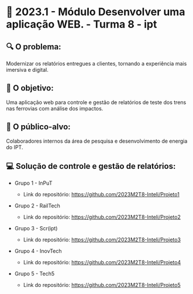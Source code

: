 # 🙋‍ 2023.1 - Módulo Desenvolver uma aplicação WEB. - Turma 8 - ipt

## 🔍 O problema:

Modernizar os relatórios entregues a clientes, tornando a experiência mais imersiva e digital.

## 🎯 O objetivo:

Uma aplicação web para controle e gestão de relatórios de teste dos trens nas ferrovias com análise dos impactos.

## 🧩 O público-alvo:

Colaboradores internos da área de pesquisa e desenvolvimento de energia do IPT.


## 💻  Solução de controle e gestão de relatórios:

- Grupo 1 - InPuT
  - Link do repositório: https://github.com/2023M2T8-Inteli/Projeto1

- Grupo 2 - RailTech
  - Link do repositório: https://github.com/2023M2T8-Inteli/Projeto2

- Grupo 3 - Scr(ipt)
  - Link do repositório: https://github.com/2023M2T8-Inteli/Projeto3

- Grupo 4 - InovTech
  - Link do repositório: https://github.com/2023M2T8-Inteli/Projeto4

- Grupo 5 - Tech5
  - Link do repositório: https://github.com/2023M2T8-Inteli/Projeto5
